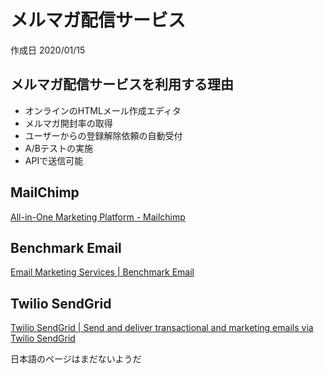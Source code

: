 # メルマガ配信サービス

作成日 2020/01/15

## メルマガ配信サービスを利用する理由

- オンラインのHTMLメール作成エディタ
- メルマガ開封率の取得
- ユーザーからの登録解除依頼の自動受付
- A/Bテストの実施
- APIで送信可能

## MailChimp

[All\-in\-One Marketing Platform \- Mailchimp](https://mailchimp.com/)

## Benchmark Email

[Email Marketing Services \| Benchmark Email](https://www.benchmarkemail.com/jp/)

## Twilio SendGrid

[Twilio SendGrid \| Send and deliver transactional and marketing emails via Twilio SendGrid](https://www.twilio.com/sendgrid)

日本語のページはまだないようだ
